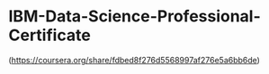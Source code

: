 # IBM-Data-Science-Professional-Certificate

(https://coursera.org/share/fdbed8f276d5568997af276e5a6bb6de)
